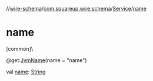 //[wire-schema](../../../index.md)/[com.squareup.wire.schema](../index.md)/[Service](index.md)/[name](name.md)

# name

[common]\

@get:[JvmName](https://kotlinlang.org/api/latest/jvm/stdlib/kotlin.jvm/-jvm-name/index.html)(name = "name")

val [name](name.md): [String](https://kotlinlang.org/api/latest/jvm/stdlib/kotlin/-string/index.html)
